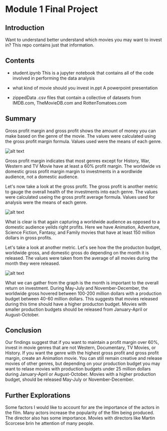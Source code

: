 # Module 1 Final Project

## Introduction

Want to understand better understand which movies you may want to invest in? This repo contains just that information.

## Contents

- student.ipynb
This is a jupyter notebook that contains all of the code involved in performing the data analysis

- what kind of movie should you invest in.ppt
A powerpoint presentation

- zippedData
.csv files that contain a collective of datasets from IMDB.com, TheMovieDB.com and RottenTomatoes.com

## Summary

Gross profit margin and gross profit shows the amount of money you can make based on the genre of the movie. The values were calculated using the gross profit margin formula. Values used were the means of each genre.

![alt text](https://github.com/jefferyrosario/dsc-mod-1-project-v2-1-onl01-dtsc-pt-012120/blob/master/genre_profit_margin.png)

Gross profit margin indicates that most genres except for History, War, Western and TV Movie have at least a 60% profit margin. The worldwide vs domestic gross profit margin margin to investments in a wordlwide audience, not a domestic audience. 


Let's now take a look at the gross profit. The gross profit is another metric to gauge the overall health of the investments into each genre. 
The values were calculated useing the gross profit average formula. Values used for analysis were the means of each genre.

![alt text](https://github.com/jefferyrosario/dsc-mod-1-project-v2-1-onl01-dtsc-pt-012120/blob/master/genre_gross_profit.png)

What is clear is that again capturing a worldwide audience as opposed to a domestic audience yeilds right profits. Here we have Animation, Adventure, Science Fiction, Fantasy, and Family movies that have at least 150 million dollars in gross profits. 

Let's take a look at another metric. Let's see how the the producton budget, worldwide gross, and domestic gross do depending on the month it is released. The values were taken from the average of all movies during the month they were released.

![alt text](https://github.com/jefferyrosario/dsc-mod-1-project-v2-1-onl01-dtsc-pt-012120/blob/master/release_date_by_month.png)

What we can gather from the graph is the month is important to the overall return on investment. During May-July and November-December, the worldwide gross hovered between 100-200 million dollars with a production budget between 40-60 million dollars. This suggests that movies released during this time should have a higher producton budget. Movies with smaller production budgets should be released from January-April or August-October. 

## Conclusion

Our findings suggest that if you want to maintain a profit margin over 60%, invest in movie genres that are not Western, Documentary, TV Movies, or History. If you want the genre with the highest gross profit and gross profit margin, create an Animation movie. You can still remain creative and release movies of other genres, but depending on your production budget you may want to relase movies with production budgets under 25 million dollars during January-April or August-October. Movies with a higher production budget, should be released May-July or November-December.

## Further Explorations

Some factors I would like to account for are the importance of the actors in the film. Many actors increase the popularity of the film being produced. The director also has some importance. Movies with directors like Martin Scorcese brin he attention of many people. 


